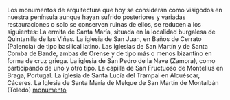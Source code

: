 Los monumentos de arquitectura que hoy se consideran como visigodos en nuestra península aunque hayan sufrido posteriores y variadas restauraciones o solo se
conserven ruinas de ellos, se reducen a los siguientes:
La ermita de Santa María, situada en la localidad burgalesa de Quintanilla de las Viñas.
La iglesia de San Juan, en Baños de Cerrato (Palencia) de tipo basilical latino.
Las iglesias de San Martín y de Santa Comba de Bande, ambas de Orense y de tipo
más o menos bizantino en forma de cruz griega.
La iglesia de San Pedro de la Nave (Zamora), como participando de uno y otro tipo.
La capilla de San Fructuoso de Montelius en Braga, Portugal.
La iglesia de Santa Lucía del Trampal en Alcuéscar, Cáceres.
La Iglesia de Santa María de Melque de San Martín de Montalbán (Toledo)
[monumento](ing/monumento.jpeg)
